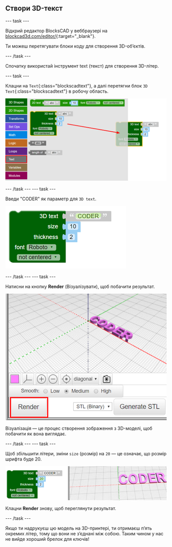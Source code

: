 ## Створи 3D-текст

--- task ---

Відкрий редактор BlocksCAD у веббраузері на [blockcad3d.com/editor/](https://www.blockscad3d.com/editor/){:target="_blank"}.

Ти можеш перетягувати блоки коду для створення 3D-об’єктів.

--- /task ---

Спочатку використай інструмент text (текст) для створення 3D-літер.

--- task ---

Клацни на `Text`{:class="blockscadtext"}, а далі перетягни блок `3D Text`{:class="blockscadtext"} в робочу область.

![знімок екрана](images/coder-canvas.png)

--- /task ---
--- task ---

Введи "CODER" як параметр для `3D text`.

![знімок екрана](images/coder-coder.png)

--- /task ---
--- task ---

Натисни на кнопку **Render** (Візуалізувати), щоб побачити результат.

![знімок екрана](images/coder-render.png)

Візуалізація — це процес створення зображення з 3D-моделі, щоб побачити як вона виглядає.

--- /task ---
--- task ---

Щоб збільшити літери, зміни `size` (розмір) на `20` — це означає, що розмір шрифта буде 20.

![знімок екрана](images/coder-bigger.png)

Клацни **Render** знову, щоб переглянути результат.

--- /task ---

Якщо ти надрукуєш цю модель на 3D-принтері, ти отримаєш п’ять окремих літер, тому що вони не з’єднані між собою. Таким чином у нас не вийде хороший брелок для ключів!


	

	
	



 
